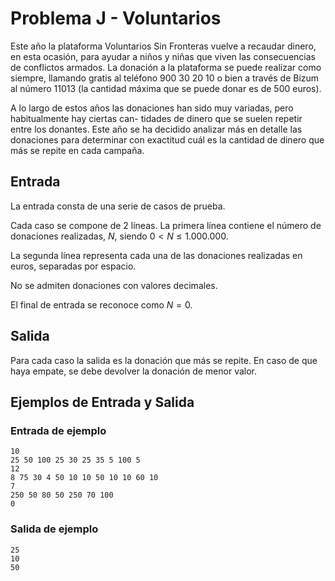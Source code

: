 # Problema J - Voluntarios

Este año la plataforma Voluntarios Sin Fronteras vuelve a recaudar dinero, en
esta ocasión, para ayudar a niños y niñas que viven las consecuencias de
conflictos armados. La donación a la plataforma se puede realizar como siempre,
llamando gratis al teléfono 900 30 20 10 o bien a través de Bizum al número
11013 (la cantidad máxima que se puede donar es de 500 euros).

A lo largo de estos años las donaciones han sido muy variadas, pero
habitualmente hay ciertas can- tidades de dinero que se suelen repetir entre
los donantes. Este año se ha decidido analizar más en detalle las donaciones
para determinar con exactitud cuál es la cantidad de dinero que más se repite
en cada campaña.

## Entrada

La entrada consta de una serie de casos de prueba.

Cada caso se compone de 2 líneas. La primera línea contiene el número de
donaciones realizadas, $N$, siendo $0 < N \leq 1.000.000$.

La segunda línea representa cada una de las donaciones realizadas en euros,
separadas por espacio.

No se admiten donaciones con valores decimales.

El final de entrada se reconoce como $N = 0$.

## Salida

Para cada caso la salida es la donación que más se repite. En caso de que haya
empate, se debe devolver la donación de menor valor.

## Ejemplos de Entrada y Salida

### Entrada de ejemplo
```
10
25 50 100 25 30 25 35 5 100 5
12
8 75 30 4 50 10 10 50 10 10 60 10
7
250 50 80 50 250 70 100
0
```

### Salida de ejemplo
```
25
10
50
```
